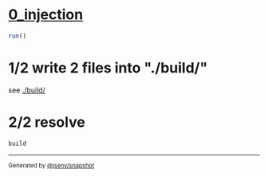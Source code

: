 # [0_injection](../../injections_build.test.mjs#L29)

```js
run()
```

# 1/2 write 2 files into "./build/"

see [./build/](./build/)

# 2/2 resolve

```js
build
```
---

<sub>
  Generated by <a href="https://github.com/jsenv/core/tree/main/packages/independent/snapshot">@jsenv/snapshot</a>
</sub>